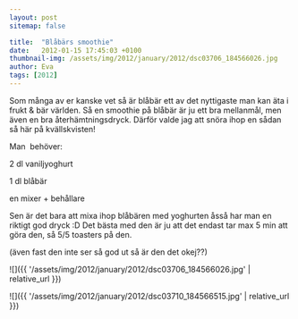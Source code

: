 ```yaml
---
layout: post
sitemap: false

title:  "Blåbärs smoothie"
date:   2012-01-15 17:45:03 +0100
thumbnail-img: /assets/img/2012/january/2012/dsc03706_184566026.jpg
author: Eva
tags: [2012]
---
```


Som många av er kanske vet så är blåbär ett av det nyttigaste man kan äta i frukt & bär världen. Så en smoothie på blåbär är ju ett bra mellanmål, men även en bra återhämtningsdryck. Därför valde jag att snöra ihop en sådan så här på kvällskvisten!






Man  behöver:










2 dl vaniljyoghurt







1 dl blåbär







en mixer + behållare







Sen är det bara att mixa ihop blåbären med yoghurten åsså har man en riktigt god dryck :D Det bästa med den är ju att det endast tar max 5 min att göra den, så 5/5 toasters på den.













(även fast den inte ser så god ut så är den det okej??)

![]({{ '/assets/img/2012/january/2012/dsc03706_184566026.jpg'  | relative_url }})

![]({{ '/assets/img/2012/january/2012/dsc03710_184566515.jpg'  | relative_url }})

